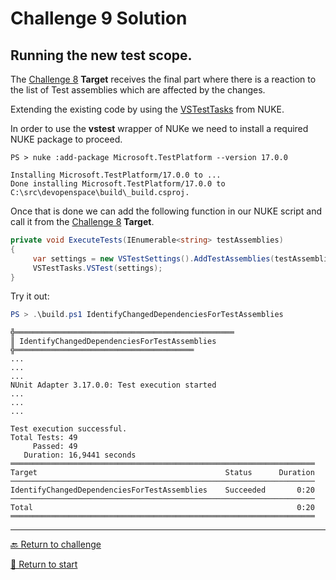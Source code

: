 # Challenge 9 Solution

## Running the new test scope.

The [Challenge 8](../challenge8.md) **Target** receives the final part where there is a reaction to the list of Test assemblies which are affected by the changes.

Extending the existing code by using the [VSTestTasks](https://nuke.build/api/Nuke.Common/Nuke.Common.Tools.VSTest.VSTestTasks.html) from NUKE.

In order to use the **vstest** wrapper of NUKe we need to install a required NUKE package to proceed.

```dos
PS > nuke :add-package Microsoft.TestPlatform --version 17.0.0

Installing Microsoft.TestPlatform/17.0.0 to ...
Done installing Microsoft.TestPlatform/17.0.0 to C:\src\devopenspace\build\_build.csproj.
```

Once that is done we can add the following function in our NUKE script and call it from the [Challenge 8](../challenge8.md) **Target**.

```csharp
private void ExecuteTests(IEnumerable<string> testAssemblies)
{
     var settings = new VSTestSettings().AddTestAssemblies(testAssemblies);
     VSTestTasks.VSTest(settings);
}
```

Try it out:
```powershell
PS > .\build.ps1 IdentifyChangedDependenciesForTestAssemblies
```

```dos
╬═════════════════════════════════════════════════
║ IdentifyChangedDependenciesForTestAssemblies
╬════════════════════════════════════════
...
...
...
NUnit Adapter 3.17.0.0: Test execution started
...
...
...

Test execution successful.
Total Tests: 49
     Passed: 49
   Duration: 16,9441 seconds
════════════════════════════════════════════════════════════════════
Target                                          Status      Duration
────────────────────────────────────────────────────────────────────
IdentifyChangedDependenciesForTestAssemblies    Succeeded       0:20
────────────────────────────────────────────────────────────────────
Total                                                           0:20
════════════════════════════════════════════════════════════════════
```

---------------------------------------
[🔙 Return to challenge](../challenge9.md)

[🚦 Return to start](../start.md)